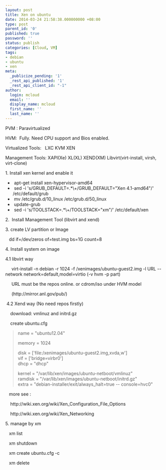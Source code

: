 ```yaml
---
layout: post
title: Xen on ubuntu
date: 2014-03-24 21:58:38.000000000 +08:00
type: post
parent_id: '0'
published: true
password: ''
status: publish
categories: [Cloud, VM]
tags:
- debian
- ubuntu
- xen
meta:
  _publicize_pending: '1'
  _rest_api_published: '1'
  _rest_api_client_id: "-1"
author:
  login: mcloud
  email: ''
  display_name: mcloud
  first_name: ''
  last_name: ''
---
```

<p>PVM : Paravirtualized</p>
<p>HVM:  Fully. Need CPU support and Bios enabled.</p>
<p>Virtualized Tools:   LXC KVM XEN</p>
<p>Management Tools: XAPI(Xe) XL(XL) XEND(XM) Libvirt(virt-install, virsh, virt-clone)</p>
<p>1. Install xen kernel and enable it </p>
<ul>
<li> apt-get install xen-hypervisor-amd64</li>
<li> sed -i 's/GRUB_DEFAULT=.*\+/GRUB_DEFAULT="Xen 4.1-amd64"/' /etc/default/grub</li>
<li> mv /etc/grub.d/10_linux /etc/grub.d/50_linux</li>
<li> update-grub</li>
<li> sed -i 's/TOOLSTACK=.*\+/TOOLSTACK="xm"/' /etc/default/xen</li>
</ul>
<p>2.  Install Management Tool (libvirt and xend)</p>
<p>3. create LV partition or Image </p>
<p>   dd if=/dev/zeros of=test.img bs=1G count=8</p>
<p>4. Install system on image</p>
<p>4.1 libvirt way</p>
<p>     virt-install -n debian -r 1024 -f /xenimages/ubuntu-guest2.img -l URL --network network=default,model=virtio (-v hvm -p part)</p>
<p>     URL must be the repos online. or cdrom/iso under HVM model </p>
<p>     (http://mirror.anl.gov/pub/)</p>
<p> 4.2 Xend way (No need repos firstly)</p>
<p>    download: vmlinuz and initrd.gz </p>
<p>    create ubuntu.cfg</p>
<blockquote><p>name = "ubuntu12.04"</p>
<p>memory = 1024</p>
<p>disk = ['file:/xenimages/ubuntu-guest2.img,xvda,w']<br />vif = ['bridge=virbr0']<br />dhcp = "dhcp"</p>
<p>kernel = "/var/lib/xen/images/ubuntu-netboot/vmlinuz"<br />ramdisk = "/var/lib/xen/images/ubuntu-netboot/initrd.gz"<br />extra = "debian-installer/exit/always_halt=true -- console=hvc0"</p>
</blockquote>
<p>   more see :</p>
<p>    http://wiki.xen.org/wiki/Xen_Configuration_File_Options</p>
<p>    http://wiki.xen.org/wiki/Xen_Networking</p>
<p>5. manage by xm</p>
<p>   xm list</p>
<p>   xm shutdown </p>
<p>   xm create ubuntu.cfg -c</p>
<p>   xm delete</p>
<p> </p>
